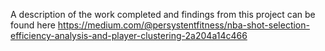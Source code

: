 A description of the work completed and findings from this project can be found here https://medium.com/@persystentfitness/nba-shot-selection-efficiency-analysis-and-player-clustering-2a204a14c466
